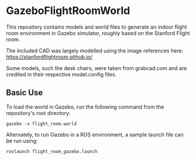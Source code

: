 # GazeboFlightRoomWorld
This repository contains models and world files to generate an indoor flight room environment in Gazebo simulator, roughly based on the Stanford Flight room. 

The included CAD was largely modelled using the image references here: https://stanfordflightroom.github.io/ 

Some models, such the desk chairs, were taken from grabcad.com and are credited in their respective model.config files. 

## Basic Use
To load the world in Gazebo, run the following command from the repository's root directory:
```
gazebo -v flight_room.world
```

Alternately, to run Gazebo in a ROS environment, a sample launch file can be run using:
```
roslaunch flight_room_gazebo.launch
```
